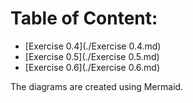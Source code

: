 # Table of Content:
- [Exercise 0.4](./Exercise 0.4.md)
- [Exercise 0.5](./Exercise 0.5.md)
- [Exercise 0.6](./Exercise 0.6.md)

The diagrams are created using Mermaid.
